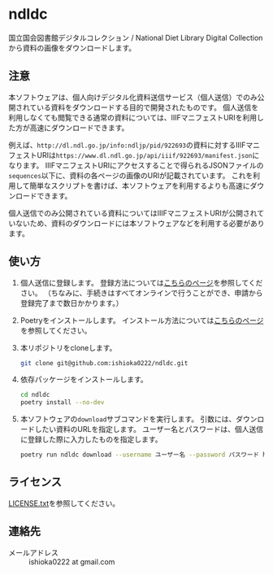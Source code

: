 # ndldc

国立国会図書館デジタルコレクション / National Diet Library Digital Collectionから資料の画像をダウンロードします。

## 注意

本ソフトウェアは、個人向けデジタル化資料送信サービス（個人送信）でのみ公開されている資料をダウンロードする目的で開発されたものです。
個人送信を利用しなくても閲覧できる通常の資料については、IIIFマニフェストURIを利用した方が高速にダウンロードできます。

例えば、`http://dl.ndl.go.jp/info:ndljp/pid/922693`の資料に対するIIIFマニフェストURIは`https://www.dl.ndl.go.jp/api/iiif/922693/manifest.json`になります。
IIIFマニフェストURIにアクセスすることで得られるJSONファイルの`sequences`以下に、資料の各ページの画像のURIが記載されています。
これを利用して簡単なスクリプトを書けば、本ソフトウェアを利用するよりも高速にダウンロードできます。

個人送信でのみ公開されている資料についてはIIIFマニフェストURIが公開されていないため、資料のダウンロードには本ソフトウェアなどを利用する必要があります。

## 使い方

1. 個人送信に登録します。
登録方法については[こちらのページ](https://www.ndl.go.jp/jp/use/digital_transmission/individuals_index.html)を参照してください。
（ちなみに、手続きはすべてオンラインで行うことができ、申請から登録完了まで数日かかります。）

1. Poetryをインストールします。
インストール方法については[こちらのページ](https://python-poetry.org/docs/#installation)を参照してください。

1. 本リポジトリをcloneします。
    ```bash
    git clone git@github.com:ishioka0222/ndldc.git
    ```

1. 依存パッケージをインストールします。
    ```bash
    cd ndldc
    poetry install --no-dev
    ```

1. 本ソフトウェアの`download`サブコマンドを実行します。
    引数には、ダウンロードしたい資料のURLを指定します。
    ユーザー名とパスワードは、個人送信に登録した際に入力したものを指定します。
    ```bash
    poetry run ndldc download --username ユーザー名 --password パスワード https://dl.ndl.go.jp/info:ndljp/pid/1371110
    ```

## ライセンス

[LICENSE.txt](LICENSE.txt)を参照してください。

## 連絡先

<dl>
    <dt>メールアドレス</dt>
    <dd>ishioka0222 at gmail.com</dd>
</dl>
